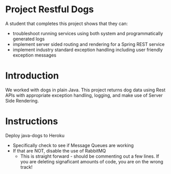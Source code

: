 # Project Restful Dogs

A student that completes this project shows that they can:
* troubleshoot running services using both system and programmatically generated logs
* implement server sided routing and rendering for a Spring REST service
* implement industry standard exception handling including user friendly exception messages

# Introduction

We worked with dogs in plain Java. This project returns dog data using Rest APIs with appropriate exception handling, logging, and make use of Server Side Rendering.

# Instructions

Deploy java-dogs to Heroku
  * Specifically check to see if Message Queues are working
  * If that are NOT, disable the use of RabbitMQ
    * This is straight forward - should be commenting out a few lines. If you are deleting signaficant amounts of code, you are on the wrong track!

